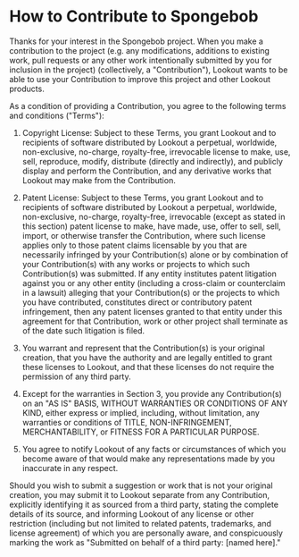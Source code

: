 How to Contribute to Spongebob
==============================

Thanks for your interest in the Spongebob project.  When you make a
contribution to the project (e.g. any modifications, additions to existing
work, pull requests or any other work intentionally submitted by you for
inclusion in the project) (collectively, a "Contribution"), Lookout wants to be
able to use your Contribution to improve this project and other Lookout
products.

As a condition of providing a Contribution, you agree to the following terms
and conditions ("Terms"):

  1. Copyright License: Subject to these Terms, you grant Lookout and to
recipients of software distributed by Lookout a perpetual, worldwide,
non-exclusive, no-charge, royalty-free, irrevocable license to make, use, sell,
reproduce, modify, distribute (directly and indirectly), and publicly display
and perform the Contribution, and any derivative works that Lookout may make
from the Contribution.

  2. Patent License: Subject to these Terms, you grant Lookout and to
recipients of software distributed by Lookout a perpetual, worldwide,
non-exclusive, no-charge, royalty-free, irrevocable (except as stated in this
section) patent license to make, have made, use, offer to sell, sell, import,
or otherwise transfer the Contribution, where such license applies only to
those patent claims licensable by you that are necessarily infringed by your
Contribution(s) alone or by combination of your Contribution(s) with any works
or projects to which such Contribution(s) was submitted. If any entity
institutes patent litigation against you or any other entity (including a
cross-claim or counterclaim in a lawsuit) alleging that your Contribution(s) or
the projects to which you have contributed, constitutes direct or contributory
patent infringement, then any patent licenses granted to that entity under this
agreement for that Contribution, work or other project shall terminate as of
the date such litigation is filed.

  3. You warrant and represent that the Contribution(s) is your original
creation, that you have the authority and are legally entitled to grant these
licenses to Lookout, and that these licenses do not require the permission of
any third party.

  4. Except for the warranties in Section 3, you provide any Contribution(s) on
an "AS IS" BASIS, WITHOUT WARRANTIES OR CONDITIONS OF ANY KIND, either express
or implied, including, without limitation, any warranties or conditions of
TITLE, NON-INFRINGEMENT, MERCHANTABILITY, or FITNESS FOR A PARTICULAR PURPOSE.

  5. You agree to notify Lookout of any facts or circumstances of which you
become aware of that would make any representations made by you inaccurate in
any respect.


Should you wish to submit a suggestion or work that is not your original
creation, you may submit it to Lookout separate from any Contribution,
explicitly identifying it as sourced from a third party, stating the complete
details of its source, and informing Lookout of any license or other
restriction (including but not limited to related patents, trademarks, and
license agreement) of which you are personally aware, and conspicuously marking
the work as "Submitted on behalf of a third party: [named here]."

